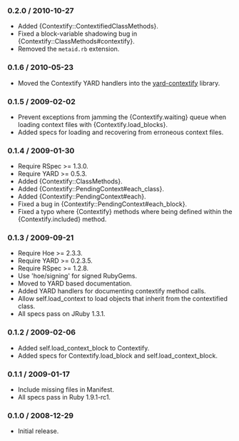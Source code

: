 ### 0.2.0 / 2010-10-27

* Added {Contextify::ContextifiedClassMethods}.
* Fixed a block-variable shadowing bug in
  {Contextify::ClassMethods#contextify}.
* Removed the `metaid.rb` extension.

### 0.1.6 / 2010-05-23

* Moved the Contextify YARD handlers into the
  [yard-contextify](http://github.com/postmodern/yard-contextify) library.

### 0.1.5 / 2009-02-02

* Prevent exceptions from jamming the {Contextify.waiting} queue when
  loading context files with {Contextify.load_blocks}.
* Added specs for loading and recovering from erroneous context files.

### 0.1.4 / 2009-01-30

* Require RSpec >= 1.3.0.
* Require YARD >= 0.5.3.
* Added {Contextify::ClassMethods}.
* Added {Contextify::PendingContext#each_class}.
* Added {Contextify::PendingContext#each}.
* Fixed a bug in {Contextify::PendingContext#each_block}.
* Fixed a typo where {Contextify} methods where being defined within
  the {Contextify.included} method.

### 0.1.3 / 2009-09-21

* Require Hoe >= 2.3.3.
* Require YARD >= 0.2.3.5.
* Require RSpec >= 1.2.8.
* Use 'hoe/signing' for signed RubyGems.
* Moved to YARD based documentation.
* Added YARD handlers for documenting contextify method calls.
* Allow self.load_context to load objects that inherit from the contextified class.
* All specs pass on JRuby 1.3.1.

### 0.1.2 / 2009-02-06

* Added self.load_context_block to Contextify.
* Added specs for Contextify.load_block and self.load_context_block.

### 0.1.1 / 2009-01-17

* Include missing files in Manifest.
* All specs pass in Ruby 1.9.1-rc1.

### 0.1.0 / 2008-12-29

* Initial release.

